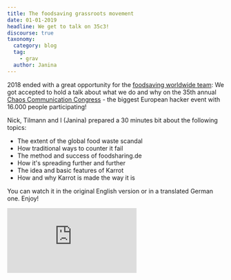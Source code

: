 ```yaml
---
title: The foodsaving grassroots movement
date: 01-01-2019
headline: We get to talk on 35c3!
discourse: true
taxonomy:
  category: blog
  tag:
    - grav
  author: Janina
---
```


2018 ended with a great opportunity for the [foodsaving worldwide team](https://foodsaving.world/team): We got accepted to hold a talk about what we do and why on the 35th annual [Chaos Communication Congress](https://en.wikipedia.org/wiki/Chaos_Communication_Congress) - the biggest European hacker event with 16.000 people participating!

Nick, Tilmann and I (Janina) prepared a 30 minutes bit about the following topics:

- The extent of the global food waste scandal
- How traditional ways to counter it fail
- The method and success of foodsharing.de
- How it's spreading further and further
- The idea and basic features of Karrot
- How and why Karrot is made the way it is

You can watch it in the original English version or in a translated German one. Enjoy!

<div class="grav-youtube">
  <iframe src="https://media.ccc.de/v/35c3-9882-the_foodsaving_grassroots_movement/oembed" frameborder="0" allowfullscreen></iframe>
</div>

